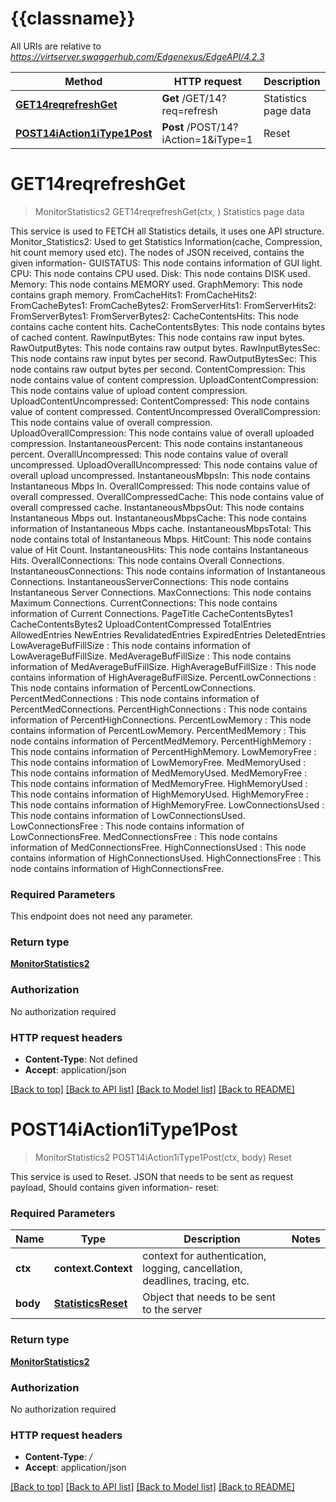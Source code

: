 # {{classname}}

All URIs are relative to *https://virtserver.swaggerhub.com/Edgenexus/EdgeAPI/4.2.3*

Method | HTTP request | Description
------------- | ------------- | -------------
[**GET14reqrefreshGet**](StatisticsApi.md#GET14reqrefreshGet) | **Get** /GET/14?req&#x3D;refresh | Statistics page data
[**POST14iAction1iType1Post**](StatisticsApi.md#POST14iAction1iType1Post) | **Post** /POST/14?iAction&#x3D;1&amp;iType&#x3D;1 | Reset

# **GET14reqrefreshGet**
> MonitorStatistics2 GET14reqrefreshGet(ctx, )
Statistics page data

This service is used to FETCH all Statistics details, it uses one API structure.    Monitor_Statistics2: Used to get Statistics Information(cache, Compression, hit count memory used etc).    The nodes of JSON received, contains the given information-        GUISTATUS: This node contains information of GUI light.     CPU: This node contains CPU used.     Disk: This node contains DISK used.     Memory: This node contains MEMORY used.     GraphMemory: This node contains graph memory.     FromCacheHits1:      FromCacheHits2:      FromCacheBytes1:     FromCacheBytes2:      FromServerHits1:      FromServerHits2:     FromServerBytes1:      FromServerBytes2:     CacheContentsHits: This node contains cache content hits.     CacheContentsBytes: This node contains bytes of cached content.     RawInputBytes: This node contains raw input bytes.     RawOutputBytes: This node contains raw output bytes.     RawInputBytesSec: This node contains raw input bytes per second.     RawOutputBytesSec: This node contains raw output bytes per second.     ContentCompression: This node contains value of content compression.     UploadContentCompression: This node contains value of upload content compression.     UploadContentUncompressed:     ContentCompressed: This node contains value of content compressed.     ContentUncompressed     OverallCompression: This node contains value of overall compression.     UploadOverallCompression: This node contains value of overall uploaded compression.     InstantaneousPercent: This node contains instantaneous percent.     OverallUncompressed: This node contains value of overall uncompressed.     UploadOverallUncompressed: This node contains value of overall upload uncompressed.     InstantaneousMbpsIn: This node contains Instantaneous Mbps In.     OverallCompressed: This node contains value of overall compressed.     OverallCompressedCache: This node contains value of overall compressed cache.     InstantaneousMbpsOut: This node contains Instantaneous Mbps out.     InstantaneousMbpsCache: This node contains information of Instantaneous Mbps cache.     InstantaneousMbpsTotal: This node contains total of Instantaneous Mbps.     HitCount: This node contains value of Hit Count.     InstantaneousHits: This node contains Instantaneous Hits.     OverallConnections: This node contains Overall Connections.     InstantaneousConnections: This node contains information of Instantaneous Connections.     InstantaneousServerConnections: This node contains Instantaneous Server Connections.     MaxConnections: This node contains Maximum Connections.     CurrentConnections: This node contains information of Current Connections.     PageTitle     CacheContentsBytes1     CacheContentsBytes2     UploadContentCompressed     TotalEntries     AllowedEntries     NewEntries     RevalidatedEntries     ExpiredEntries     DeletedEntries     LowAverageBufFillSize : This node contains information of LowAverageBufFillSize.     MedAverageBufFillSize : This node contains information of MedAverageBufFillSize.     HighAverageBufFillSize : This node contains information of HighAverageBufFillSize.     PercentLowConnections : This node contains information of PercentLowConnections.     PercentMedConnections : This node contains information of PercentMedConnections.     PercentHighConnections : This node contains information of PercentHighConnections.     PercentLowMemory : This node contains information of PercentLowMemory.     PercentMedMemory : This node contains information of PercentMedMemory.     PercentHighMemory : This node contains information of PercentHighMemory.     LowMemoryFree : This node contains information of LowMemoryFree.     MedMemoryUsed : This node contains information of MedMemoryUsed.     MedMemoryFree : This node contains information of MedMemoryFree.     HighMemoryUsed : This node contains information of HighMemoryUsed.     HighMemoryFree : This node contains information of HighMemoryFree.     LowConnectionsUsed : This node contains information of LowConnectionsUsed.     LowConnectionsFree : This node contains information of LowConnectionsFree.     MedConnectionsFree : This node contains information of MedConnectionsFree.     HighConnectionsUsed : This node contains information of HighConnectionsUsed.     HighConnectionsFree : This node contains information of HighConnectionsFree.   

### Required Parameters
This endpoint does not need any parameter.

### Return type

[**MonitorStatistics2**](Monitor_Statistics2.md)

### Authorization

No authorization required

### HTTP request headers

 - **Content-Type**: Not defined
 - **Accept**: application/json

[[Back to top]](#) [[Back to API list]](../README.md#documentation-for-api-endpoints) [[Back to Model list]](../README.md#documentation-for-models) [[Back to README]](../README.md)

# **POST14iAction1iType1Post**
> MonitorStatistics2 POST14iAction1iType1Post(ctx, body)
Reset

This service is used to Reset.    JSON that needs to be sent as request payload, Should contains given information-          reset:  

### Required Parameters

Name | Type | Description  | Notes
------------- | ------------- | ------------- | -------------
 **ctx** | **context.Context** | context for authentication, logging, cancellation, deadlines, tracing, etc.
  **body** | [**StatisticsReset**](StatisticsReset.md)| Object that needs to be sent to the server | 

### Return type

[**MonitorStatistics2**](Monitor_Statistics2.md)

### Authorization

No authorization required

### HTTP request headers

 - **Content-Type**: */*
 - **Accept**: application/json

[[Back to top]](#) [[Back to API list]](../README.md#documentation-for-api-endpoints) [[Back to Model list]](../README.md#documentation-for-models) [[Back to README]](../README.md)

